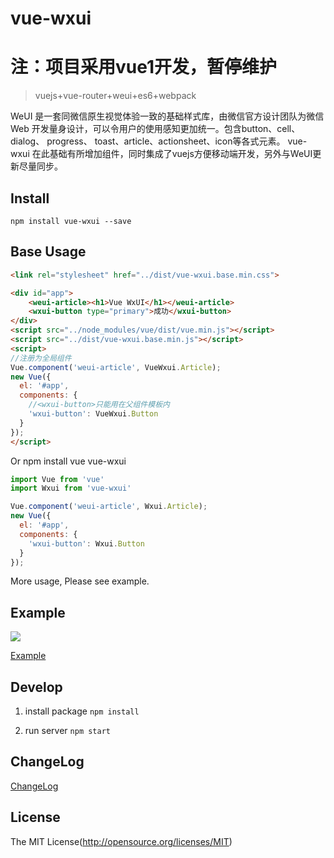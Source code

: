# vue-wxui
# 注：项目采用vue1开发，暂停维护
> vuejs+vue-router+weui+es6+webpack

WeUI 是一套同微信原生视觉体验一致的基础样式库，由微信官方设计团队为微信 Web 开发量身设计，可以令用户的使用感知更加统一。包含button、cell、dialog、 progress、 toast、article、actionsheet、icon等各式元素。
vue-wxui 在此基础有所增加组件，同时集成了vuejs方便移动端开发，另外与WeUI更新尽量同步。

## Install
```
npm install vue-wxui --save
```

## Base Usage

```html
<link rel="stylesheet" href="../dist/vue-wxui.base.min.css">
```

```html
<div id="app">
    <weui-article><h1>Vue WxUI</h1></weui-article>
    <wxui-button type="primary">成功</wxui-button>
</div>
<script src="../node_modules/vue/dist/vue.min.js"></script>
<script src="../dist/vue-wxui.base.min.js"></script>
<script>
//注册为全局组件
Vue.component('weui-article', VueWxui.Article);
new Vue({
  el: '#app',
  components: {
    //<wxui-button>只能用在父组件模板内
    'wxui-button': VueWxui.Button
  }
});
</script>
```

Or npm install vue vue-wxui

```js
import Vue from 'vue'
import Wxui from 'vue-wxui'

Vue.component('weui-article', Wxui.Article);
new Vue({
  el: '#app',
  components: {
    'wxui-button': Wxui.Button
  }
});
```

More usage, Please see example.
    
## Example
![](http://ifxc.github.io/vue-wxui/qr.png?d=0531)

[Example](http://ifxc.github.io/vue-wxui)
    
## Develop
 
1. install package
`npm install`

2. run server
`npm start`   
   
## ChangeLog
[ChangeLog](http://github.com/ifxc/vue-wxui/blob/master/CHANGELOG.md)  

## License
The MIT License(http://opensource.org/licenses/MIT)    
    